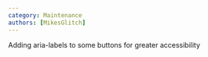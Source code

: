 ```yaml
---
category: Maintenance
authors: [MikesGlitch]
---
```


Adding aria-labels to some buttons for greater accessibility
